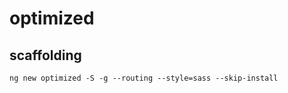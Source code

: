 # optimized

## scaffolding

```shell
ng new optimized -S -g --routing --style=sass --skip-install
```
